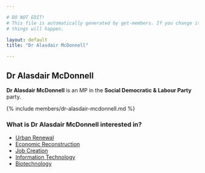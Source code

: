 ```yaml
---

# DO NOT EDIT!
# This file is automatically generated by get-members. If you change it, bad
# things will happen.

layout: default
title: "Dr Alasdair McDonnell"

---
```


## Dr Alasdair McDonnell

**Dr Alasdair McDonnell** is an MP in the **Social Democratic & Labour Party** party.

{% include members/dr-alasdair-mcdonnell.md %}

### What is Dr Alasdair McDonnell interested in?


* [Urban Renewal](/interests/urban-renewal.html)
* [Economic Reconstruction](/interests/economic-reconstruction.html)
* [Job Creation](/interests/job-creation.html)
* [Information Technology](/interests/information-technology.html)
* [Biotechnology](/interests/biotechnology.html)
